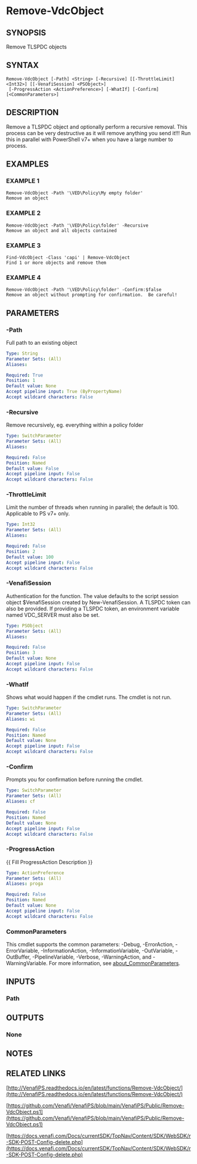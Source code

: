 # Remove-VdcObject

## SYNOPSIS
Remove TLSPDC objects

## SYNTAX

```
Remove-VdcObject [-Path] <String> [-Recursive] [[-ThrottleLimit] <Int32>] [[-VenafiSession] <PSObject>]
 [-ProgressAction <ActionPreference>] [-WhatIf] [-Confirm] [<CommonParameters>]
```

## DESCRIPTION
Remove a TLSPDC object and optionally perform a recursive removal.
This process can be very destructive as it will remove anything you send it!!!
Run this in parallel with PowerShell v7+ when you have a large number to process.

## EXAMPLES

### EXAMPLE 1
```
Remove-VdcObject -Path '\VED\Policy\My empty folder'
Remove an object
```

### EXAMPLE 2
```
Remove-VdcObject -Path '\VED\Policy\folder' -Recursive
Remove an object and all objects contained
```

### EXAMPLE 3
```
Find-VdcObject -Class 'capi' | Remove-VdcObject
Find 1 or more objects and remove them
```

### EXAMPLE 4
```
Remove-VdcObject -Path '\VED\Policy\folder' -Confirm:$false
Remove an object without prompting for confirmation.  Be careful!
```

## PARAMETERS

### -Path
Full path to an existing object

```yaml
Type: String
Parameter Sets: (All)
Aliases:

Required: True
Position: 1
Default value: None
Accept pipeline input: True (ByPropertyName)
Accept wildcard characters: False
```

### -Recursive
Remove recursively, eg.
everything within a policy folder

```yaml
Type: SwitchParameter
Parameter Sets: (All)
Aliases:

Required: False
Position: Named
Default value: False
Accept pipeline input: False
Accept wildcard characters: False
```

### -ThrottleLimit
Limit the number of threads when running in parallel; the default is 100. 
Applicable to PS v7+ only.

```yaml
Type: Int32
Parameter Sets: (All)
Aliases:

Required: False
Position: 2
Default value: 100
Accept pipeline input: False
Accept wildcard characters: False
```

### -VenafiSession
Authentication for the function.
The value defaults to the script session object $VenafiSession created by New-VenafiSession.
A TLSPDC token can also be provided.
If providing a TLSPDC token, an environment variable named VDC_SERVER must also be set.

```yaml
Type: PSObject
Parameter Sets: (All)
Aliases:

Required: False
Position: 3
Default value: None
Accept pipeline input: False
Accept wildcard characters: False
```

### -WhatIf
Shows what would happen if the cmdlet runs.
The cmdlet is not run.

```yaml
Type: SwitchParameter
Parameter Sets: (All)
Aliases: wi

Required: False
Position: Named
Default value: None
Accept pipeline input: False
Accept wildcard characters: False
```

### -Confirm
Prompts you for confirmation before running the cmdlet.

```yaml
Type: SwitchParameter
Parameter Sets: (All)
Aliases: cf

Required: False
Position: Named
Default value: None
Accept pipeline input: False
Accept wildcard characters: False
```

### -ProgressAction
{{ Fill ProgressAction Description }}

```yaml
Type: ActionPreference
Parameter Sets: (All)
Aliases: proga

Required: False
Position: Named
Default value: None
Accept pipeline input: False
Accept wildcard characters: False
```

### CommonParameters
This cmdlet supports the common parameters: -Debug, -ErrorAction, -ErrorVariable, -InformationAction, -InformationVariable, -OutVariable, -OutBuffer, -PipelineVariable, -Verbose, -WarningAction, and -WarningVariable. For more information, see [about_CommonParameters](http://go.microsoft.com/fwlink/?LinkID=113216).

## INPUTS

### Path
## OUTPUTS

### None
## NOTES

## RELATED LINKS

[http://VenafiPS.readthedocs.io/en/latest/functions/Remove-VdcObject/](http://VenafiPS.readthedocs.io/en/latest/functions/Remove-VdcObject/)

[https://github.com/Venafi/VenafiPS/blob/main/VenafiPS/Public/Remove-VdcObject.ps1](https://github.com/Venafi/VenafiPS/blob/main/VenafiPS/Public/Remove-VdcObject.ps1)

[https://docs.venafi.com/Docs/currentSDK/TopNav/Content/SDK/WebSDK/r-SDK-POST-Config-delete.php](https://docs.venafi.com/Docs/currentSDK/TopNav/Content/SDK/WebSDK/r-SDK-POST-Config-delete.php)

